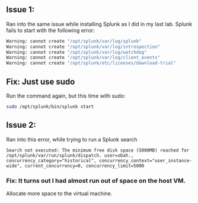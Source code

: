 ## Issue 1:
Ran into the same issue while installing Splunk as I did in my last lab. Splunk fails to start with the following error:
```bash
Warning: cannot create "/opt/splunk/var/log/splunk"  
Warning: cannot create "/opt/splunk/var/log/introspection"  
Warning: cannot create "/opt/splunk/var/log/watchdog"  
Warning: cannot create "/opt/splunk/var/log/client_events"  
Warning: cannot create "/opt/splunk/etc/licenses/download-trial"  
```
## Fix: Just use sudo
Run the command again, but this time with sudo:
```bash
sudo /opt/splunk/bin/splunk start
```
## Issue 2:
Ran into this error, while trying to run a Splunk search
```spl
Search not executed: The minimum free disk space (5000MB) reached for /opt/splunk/var/run/splunk/dispatch. user=obah., concurrency_category="historical", concurrency_context="user_instance-wide", current_concurrency=0, concurrency_limit=5000
```

### Fix: It turns out I had almost run out of space on the host VM.
Allocate more space to the virtual machine.
